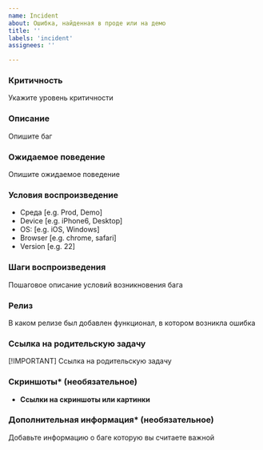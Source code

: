 ```yaml
---
name: Incident
about: Ошибка, найденная в проде или на демо
title: ''
labels: 'incident'
assignees: ''

---
```


### Критичность
Укажите уровень критичности

### Описание
Опишите баг

### Ожидаемое поведение
Опишите ожидаемое поведение

### Условия воспроизведение
- Среда [e.g. Prod, Demo]
- Device [e.g. iPhone6, Desktop]
- OS: [e.g. iOS, Windows]
- Browser [e.g. chrome, safari]
- Version [e.g. 22]

### Шаги воспроизведения
Пошаговое описание условий возникновения бага

### Релиз
В каком релизе был добавлен функционал, в котором возникла ошибка

### Ссылка на родительскую задачу
[!IMPORTANT] Ссылка на родительскую задачу

### Скриншоты* (необязательное)
- **Ссылки на скриншоты или картинки**

### Дополнительная информация* (необязательное)
Добавьте информацию о баге которую вы считаете важной
